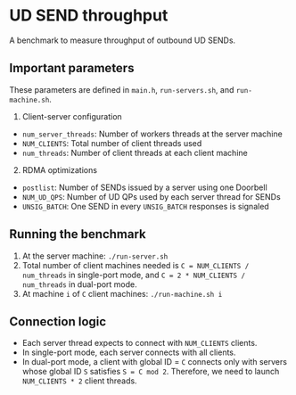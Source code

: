 # UD SEND throughput
A benchmark to measure throughput of outbound UD SENDs.

## Important parameters
These parameters are defined in `main.h`, `run-servers.sh`, and `run-machine.sh`.

1. Client-server configuration
  * `num_server_threads`: Number of workers threads at the server machine
  * `NUM_CLIENTS`: Total number of client threads used
  * `num_threads`: Number of client threads at each client machine
2. RDMA optimizations
  * `postlist`: Number of SENDs issued by a server using one Doorbell
  * `NUM_UD_QPS`: Number of UD QPs used by each server thread for SENDs
  * `UNSIG_BATCH`: One SEND in every `UNSIG_BATCH` responses is signaled

## Running the benchmark
1. At the server machine: `./run-server.sh`
2. Total number of client machines needed is `C = NUM_CLIENTS / num_threads`
   in single-port mode, and `C = 2 * NUM_CLIENTS / num_threads` in dual-port
   mode.
2. At machine `i` of `C` client machines: `./run-machine.sh i`

## Connection logic
 * Each server thread expects to connect with `NUM_CLIENTS` clients.
 * In single-port mode, each server connects with all clients.
 * In dual-port mode, a client with global ID = `C` connects only with servers
   whose global ID `S` satisfies `S = C mod 2`. Therefore, we need to launch
   `NUM_CLIENTS * 2` client threads.
